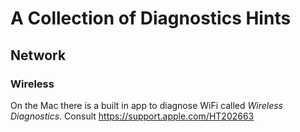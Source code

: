# A Collection of Diagnostics Hints

## Network

### Wireless

On the Mac there is a built in app to diagnose WiFi called _Wireless
Diagnostics_.  Consult https://support.apple.com/HT202663
